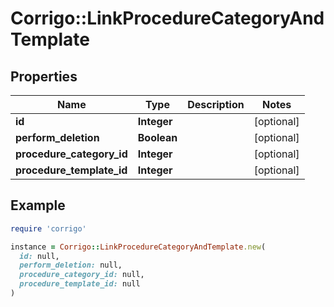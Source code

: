 # Corrigo::LinkProcedureCategoryAndTemplate

## Properties

| Name | Type | Description | Notes |
| ---- | ---- | ----------- | ----- |
| **id** | **Integer** |  | [optional] |
| **perform_deletion** | **Boolean** |  | [optional] |
| **procedure_category_id** | **Integer** |  | [optional] |
| **procedure_template_id** | **Integer** |  | [optional] |

## Example

```ruby
require 'corrigo'

instance = Corrigo::LinkProcedureCategoryAndTemplate.new(
  id: null,
  perform_deletion: null,
  procedure_category_id: null,
  procedure_template_id: null
)
```

